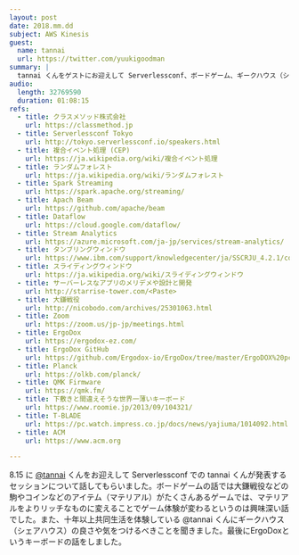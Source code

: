 ```yaml
---
layout: post
date: 2018.mm.dd
subject: AWS Kinesis
guest:
  name: tannai 
  url: https://twitter.com/yuukigoodman
summary: |
  tannai くんをゲストにお迎えして Serverlessconf、ボードゲーム、ギークハウス（シェアハウス）、ErgoDox (キーボード) について話しました
audio:
  length: 32769590
  duration: 01:08:15
refs:
  - title: クラスメソッド株式会社
    url: https://classmethod.jp
  - title: Serverlessconf Tokyo
    url: http://tokyo.serverlessconf.io/speakers.html
  - title: 複合イベント処理 (CEP)
    url: https://ja.wikipedia.org/wiki/複合イベント処理
  - title: ランダムフォレスト
    url: https://ja.wikipedia.org/wiki/ランダムフォレスト
  - title: Spark Streaming
    url: https://spark.apache.org/streaming/
  - title: Apach Beam
    url: https://github.com/apache/beam
  - title: Dataflow
    url: https://cloud.google.com/dataflow/
  - title: Stream Analytics
    url: https://azure.microsoft.com/ja-jp/services/stream-analytics/
  - title: タンブリングウィンドウ
    url: https://www.ibm.com/support/knowledgecenter/ja/SSCRJU_4.2.1/com.ibm.streams.ref.doc/doc/tumblingwindows.html
  - title: スライディングウィンドウ
    url: https://ja.wikipedia.org/wiki/スライディングウィンドウ
  - title: サーバーレスなアプリのメリデメや設計と開発
    url: http://starrise-tower.com/<Paste>
  - title: 大鎌戦役
    url: http://nicobodo.com/archives/25301063.html
  - title: Zoom
    url: https://zoom.us/jp-jp/meetings.html
  - title: ErgoDox
    url: https://ergodox-ez.com/
  - title: ErgoDox GitHub
    url: https://github.com/Ergodox-io/ErgoDox/tree/master/ErgoDOX%20pcb
  - title: Planck
    url: https://olkb.com/planck/
  - title: QMK Firmware
    url: https://qmk.fm/
  - title: 下敷きと間違えそうな世界一薄いキーボード
    url: https://www.roomie.jp/2013/09/104321/
  - title: T-BLADE
    url: https://pc.watch.impress.co.jp/docs/news/yajiuma/1014092.html
  - title: ACM
    url: https://www.acm.org

---
```


8.15 に [@tannai](https://twitter.com/yuukigoodman) くんをお迎えして Serverlessconf での tannai くんが発表するセッションについて話してもらいました。ボードゲームの話では大鎌戦役などの駒やコインなどのアイテム（マテリアル）がたくさんあるゲームでは、マテリアルをよりリッチなものに変えることでゲーム体験が変わるというのは興味深い話でした。また、十年以上共同生活を体験している @tannai くんにギークハウス（シェアハウス）の良さや気をつけるべきことを聞きました。最後にErgoDoxというキーボードの話をしました。
